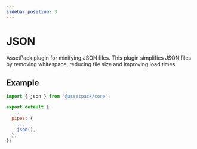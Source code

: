 ```yaml
---
sidebar_position: 3
---
```


# JSON

AssetPack plugin for minifying JSON files. This plugin simplifies JSON files by removing whitespace, reducing file size and improving load times.

## Example

```js
import { json } from "@assetpack/core";

export default {
  ...
  pipes: {
    ...
    json(),
  },
};
```
